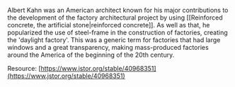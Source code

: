 ---
---

Albert Kahn was an American architect known for his major contributions to the development of the factory architectural project by using [[Reinforced concrete, the artificial stone|reinforced concrete]]. As well as that, he popularized the use of steel-frame in the construction of factories, creating the 'daylight factory'. This was a generic term for factories that had large windows and a great transparency, making mass-produced factories around the America of the beginning of the 20th century.

Resource: [https://www.jstor.org/stable/40968351](https://www.jstor.org/stable/40968351)